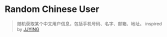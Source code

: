 # Random Chinese User
> 随机获取某个中文用户信息，包括手机号码、名字、邮箱、地址。 inspired by [JJYING](https://github.com/JJYing/Fake-Chinese-Name-for-Sketch)
